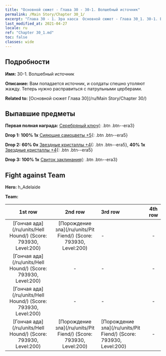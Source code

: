 ```yaml
---
title: "Основной сюжет - Глава 30 - 30-1. Волшебный источник"
permalink: /Main Story/Chapter 30_1/
excerpt: "Глава 30 - 1. Эра хаоса  Основной сюжет - Глава 30_1. 30-1. Волшебный источник"
last_modified_at: 2021-04-27
locale: ru
ref: "Chapter 30_1.md"
toc: false
classes: wide
---
```


## Подробности

 **Имя:** 30-1. Волшебный источник

 **Описание:** Вам попадается источник, и солдаты спешно утоляют жажду. Теперь нужно расправиться с патрульными церберами.

 **Related to:** [Основной сюжет Глава 30](/ru/Main Story/Chapter 30/)

## Выпавшие предметы

 **Первая полная награда:** [Серебряный ключ](/ItemsRU/con_693/){: .btn .btn--era3}

 **Drop 1:** **100% 1x** [Сияющие самоцветы +5](/ItemsRU/mat_100/){: .btn .btn--era5}

 **Drop 2:** **60% 0x** [Звездные кристаллы +4](/ItemsRU/mat_94/){: .btn .btn--era5}, **40% 1x** [Звездные кристаллы +4](/ItemsRU/mat_94/){: .btn .btn--era5}

 **Drop 3:** **100% 1x** [Свиток заклинания](/ItemsRU/con_694/){: .btn .btn--era3}


## Fight against Team
 **Hero:** h_Adelaide

 **Team:**


  | 1st row | 2nd row | 3rd row | 4th row |
  |:----:|:----:|:----|:----:|
  | [Гончая ада](/ru/units/Hell Hound/) (Score: 793930, Level:200)  | [Порождение зла](/ru/units/Pit Fiend/) (Score: 793930, Level:200)  | - | - |
  | [Гончая ада](/ru/units/Hell Hound/) (Score: 793930, Level:200)  | - | - | - |
  | [Гончая ада](/ru/units/Hell Hound/) (Score: 793930, Level:200)  | - | - | - |
  | [Гончая ада](/ru/units/Hell Hound/) (Score: 793930, Level:200)  | [Порождение зла](/ru/units/Pit Fiend/) (Score: 793930, Level:200)  | [Порождение зла](/ru/units/Pit Fiend/) (Score: 793930, Level:200)  | - |


